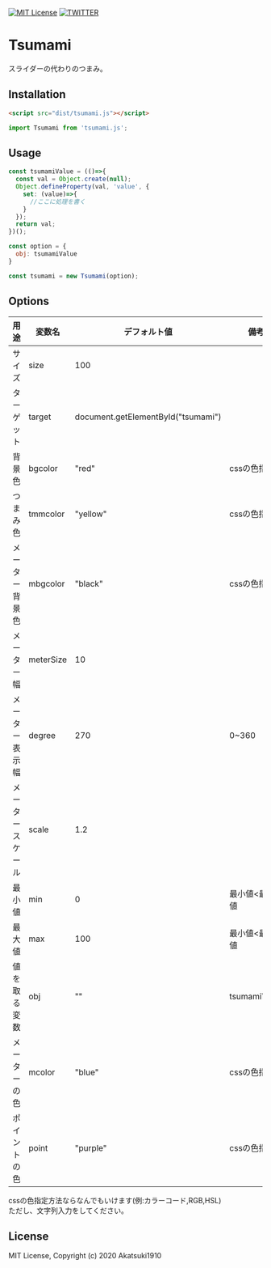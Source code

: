 [![MIT License](http://img.shields.io/badge/license-MIT-blue.svg?style=flat)](LICENSE)
[![TWITTER](https://img.shields.io/badge/twitter-nomber1910-blue.svg)](https://twitter.com/nomber1910)
# Tsumami
スライダーの代わりのつまみ。

## Installation

```html
<script src="dist/tsumami.js"></script>
```

```js
import Tsumami from 'tsumami.js';
```

## Usage

```js
const tsumamiValue = (()=>{
  const val = Object.create(null);
  Object.defineProperty(val, 'value', {
    set: (value)=>{
      //ここに処理を書く
    }
  });
  return val;
})();

const option = {
  obj: tsumamiValue
}

const tsumami = new Tsumami(option);
```

## Options
|用途|変数名|デフォルト値|備考|
|-|-|-|-|
|サイズ|size|100||
|ターゲット|target|document.getElementById("tsumami")||
|背景色|bgcolor|"red"|cssの色指定<sup>[1](#note1)</sup>|
|つまみ色|tmmcolor|"yellow"|cssの色指定<sup>[1](#note1)</sup>|
|メーター背景色|mbgcolor|"black"|cssの色指定<sup>[1](#note1)</sup>|
|メーター幅|meterSize|10||
|メーター表示幅|degree|270|0~360|
|メータースケール|scale|1.2||
|最小値|min|0|最小値<最大値|
|最大値|max|100|最小値<最大値|
|値を取る変数|obj|""|tsumamiValue|
|メーターの色|mcolor|"blue"|cssの色指定<sup>[1](#note1)</sup>|
|ポイントの色|point|"purple"|cssの色指定<sup>[1](#note1)</sup>|

<p id="note1">
cssの色指定方法ならなんでもいけます(例:カラーコード,RGB,HSL)<br>
ただし、文字列入力をしてください。
</p>

##  License
MIT License, Copyright (c) 2020 Akatsuki1910